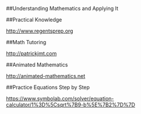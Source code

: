 ##Understanding Mathematics and Applying It

##Practical Knowledge 

http://www.regentsprep.org

##Math Tutoring 

http://patrickjmt.com

##Animated Mathematics

http://animated-mathematics.net

##Practice Equations Step by Step

https://www.symbolab.com/solver/equation-calculator/1%3D%5Csqrt%7B9-b%5E%7B2%7D%7D













